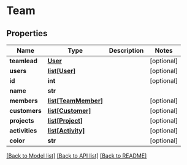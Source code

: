 # Team

## Properties
Name | Type | Description | Notes
------------ | ------------- | ------------- | -------------
**teamlead** | [**User**](User.md) |  | [optional] 
**users** | [**list[User]**](User.md) |  | [optional] 
**id** | **int** |  | [optional] 
**name** | **str** |  | 
**members** | [**list[TeamMember]**](TeamMember.md) |  | [optional] 
**customers** | [**list[Customer]**](Customer.md) |  | [optional] 
**projects** | [**list[Project]**](Project.md) |  | [optional] 
**activities** | [**list[Activity]**](Activity.md) |  | [optional] 
**color** | **str** |  | [optional] 

[[Back to Model list]](../README.md#documentation-for-models) [[Back to API list]](../README.md#documentation-for-api-endpoints) [[Back to README]](../README.md)

